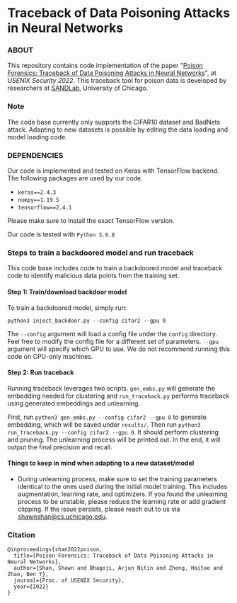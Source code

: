 # Traceback of Data Poisoning Attacks in Neural Networks
### ABOUT

This repository contains code implementation of the paper "[Poison Forensics: Traceback of Data Poisoning Attacks in Neural Networks](https://sandlab.cs.uchicago.edu/forensics/)", at *USENIX Security 2022*. 
This traceback tool for poison data is developed by researchers at [SANDLab](https://sandlab.cs.uchicago.edu/), University of Chicago.  

### Note
The code base currently only supports the CIFAR10 dataset and BadNets attack. Adapting to new datasets is possible by editing the data loading and model loading code. 

### DEPENDENCIES

Our code is implemented and tested on Keras with TensorFlow backend. The following packages are used by our code.

- `keras==2.4.3`
- `numpy==1.19.5`
- `tensorflow==2.4.1`

Please make sure to install the exact TensorFlow version. 

Our code is tested with `Python 3.6.8`

### Steps to train a backdoored model and run traceback

This code base includes code to train a backdoored model and traceback code to identify malicious data points from the training set. 

#### Step 1: Train/download backdoor model

To train a backdoored model, simply run:  

`python3 inject_backdoor.py --config cifar2 --gpu 0`

The `--config` argument will load a config file under the `config` directory. Feel free to modify the config file for a different set of parameters. `--gpu` argument will specify which GPU to use. We do not recommend running this code on CPU-only machines. 

#### Step 2: Run traceback

Running traceback leverages two scripts. `gen_embs.py` will generate the embedding needed for clustering and `run_traceback.py` performs traceback using generated embeddings and unlearning. 

First, run `python3 gen_embs.py --config cifar2 --gpu 0` to generate embedding, which will be saved under `results/`. Then run `python3 run_traceback.py --config cifar2 --gpu 0`. It should perform clustering and pruning. The unlearning process will be printed out. In the end, it will output the final precision and recall. 

#### Things to keep in mind when adapting to a new dataset/model

- During unlearning process, make sure to set the training parameters identical to the ones used during the initial model training. This includes augmentation, learning rate, and optimizers. If you found the unlearning process to be unstable, please reduce the learning rate or add gradient clipping. If the issue persists, please reach out to us via shawnshan@cs.uchicago.edu. 

### Citation
```
@inproceedings{shan2022poison,
  title={Poison Forensics: Traceback of Data Poisoning Attacks in Neural Networks},
  author={Shan, Shawn and Bhagoji, Arjun Nitin and Zheng, Haitao and Zhao, Ben Y},
  journal={Proc. of USENIX Security},
  year={2022}
}
```
